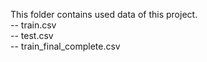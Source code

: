 This folder contains used data of this project.<br>
-- train.csv <br>
-- test.csv <br>
-- train_final_complete.csv
